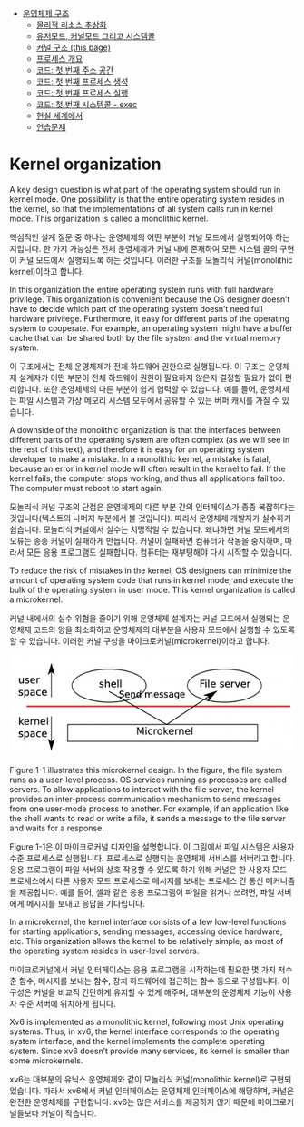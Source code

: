 - [운영체제 구조](./chapter_1.md)
  - [물리적 리소스 추상화](./chapter_1-1.md)
  - [유저모드, 커널모드 그리고 시스템콜](./chatper_1-2.md)
  - [커널 구조 (this page)](./chapter_1-3.md)
  - [프로세스 개요](./chapter_1-4.md)
  - [코드: 첫 번째 주소 공간](./chapter_1-5.md)
  - [코드: 첫 번째 프로세스 생성](./chapter_1-6.md)
  - [코드: 첫 번째 프로세스 실행](./chapter_1-7.md)
  - [코드: 첫 번째 시스템콜 - exec](./chapter_1-8.md)
  - [현실 세계에서](./chapter_1-9.md)
  - [연습문제](./chapter_1-10.md)
  
# Kernel organization

A key design question is what part of the operating system should run in kernel mode. One possibility is that the entire operating system resides in the kernel, so that the implementations of all system calls run in kernel mode. This organization is called a monolithic kernel.

핵심적인 설계 질문 중 하나는 운영체제의 어떤 부분이 커널 모드에서 실행되어야 하는지입니다. 한 가지 가능성은 전체 운영체제가 커널 내에 존재하여 모든 시스템 콜의 구현이 커널 모드에서 실행되도록 하는 것입니다. 이러한 구조를 모놀리식 커널(monolithic kernel)이라고 합니다.

In this organization the entire operating system runs with full hardware privilege. This organization is convenient because the OS designer doesn’t have to decide which part of the operating system doesn’t need full hardware privilege. Furthermore, it easy for different parts of the operating system to cooperate. For example, an operating system might have a buffer cache that can be shared both by the file system and the virtual memory system.

이 구조에서는 전체 운영체제가 전체 하드웨어 권한으로 실행됩니다. 이 구조는 운영체제 설계자가 어떤 부분이 전체 하드웨어 권한이 필요하지 않은지 결정할 필요가 없어 편리합니다. 또한 운영체제의 다른 부분이 쉽게 협력할 수 있습니다. 예를 들어, 운영체제는 파일 시스템과 가상 메모리 시스템 모두에서 공유할 수 있는 버퍼 캐시를 가질 수 있습니다.

A downside of the monolithic organization is that the interfaces between different parts of the operating system are often complex (as we will see in the rest of this text), and therefore it is easy for an operating system developer to make a mistake. In a monolithic kernel, a mistake is fatal, because an error in kernel mode will often result in the kernel to fail. If the kernel fails, the computer stops working, and thus all applications fail too. The computer must reboot to start again.

모놀리식 커널 구조의 단점은 운영체제의 다른 부분 간의 인터페이스가 종종 복잡하다는 것입니다(텍스트의 나머지 부분에서 볼 것입니다). 따라서 운영체제 개발자가 실수하기 쉽습니다. 모놀리식 커널에서 실수는 치명적일 수 있습니다. 왜냐하면 커널 모드에서의 오류는 종종 커널이 실패하게 만듭니다. 커널이 실패하면 컴퓨터가 작동을 중지하며, 따라서 모든 응용 프로그램도 실패합니다. 컴퓨터는 재부팅해야 다시 시작할 수 있습니다.

To reduce the risk of mistakes in the kernel, OS designers can minimize the amount of operating system code that runs in kernel mode, and execute the bulk of the operating system in user mode. This kernel organization is called a microkernel.

커널 내에서의 실수 위험을 줄이기 위해 운영체제 설계자는 커널 모드에서 실행되는 운영체제 코드의 양을 최소화하고 운영체제의 대부분을 사용자 모드에서 실행할 수 있도록 할 수 있습니다. 이러한 커널 구성을 마이크로커널(microkernel)이라고 합니다.

![Figure 1-1](assets/fig-1-1.png)

Figure 1-1 illustrates this microkernel design. In the figure, the file system runs as a user-level process. OS services running as processes are called servers. To allow applications to interact with the file server, the kernel provides an inter-process communication mechanism to send messages from one user-mode process to another. For example, if an application like the shell wants to read or write a file, it sends a message to the file server and waits for a response.

Figure 1-1은 이 마이크로커널 디자인을 설명합니다. 이 그림에서 파일 시스템은 사용자 수준 프로세스로 실행됩니다. 프로세스로 실행되는 운영체제 서비스를 서버라고 합니다. 응용 프로그램이 파일 서버와 상호 작용할 수 있도록 하기 위해 커널은 한 사용자 모드 프로세스에서 다른 사용자 모드 프로세스로 메시지를 보내는 프로세스 간 통신 메커니즘을 제공합니다. 예를 들어, 셸과 같은 응용 프로그램이 파일을 읽거나 쓰려면, 파일 서버에게 메시지를 보내고 응답을 기다립니다.

In a microkernel, the kernel interface consists of a few low-level functions for starting applications, sending messages, accessing device hardware, etc. This organization allows the kernel to be relatively simple, as most of the operating system resides in user-level servers.

마이크로커널에서 커널 인터페이스는 응용 프로그램을 시작하는데 필요한 몇 가지 저수준 함수, 메시지를 보내는 함수, 장치 하드웨어에 접근하는 함수 등으로 구성됩니다. 이 구성은 커널을 비교적 간단하게 유지할 수 있게 해주며, 대부분의 운영체제 기능이 사용자 수준 서버에 위치하게 됩니다.

Xv6 is implemented as a monolithic kernel, following most Unix operating systems. Thus, in xv6, the kernel interface corresponds to the operating system interface, and the kernel implements the complete operating system. Since xv6 doesn’t provide many services, its kernel is smaller than some microkernels.

xv6는 대부분의 유닉스 운영체제와 같이 모놀리식 커널(monolithic kernel)로 구현되었습니다. 따라서 xv6에서 커널 인터페이스는 운영체제 인터페이스에 해당하며, 커널은 완전한 운영체제를 구현합니다. xv6는 많은 서비스를 제공하지 않기 때문에 마이크로커널들보다 커널이 작습니다.
